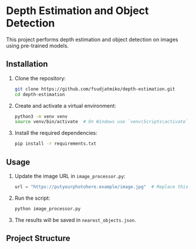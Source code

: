 # Depth Estimation and Object Detection

This project performs depth estimation and object detection on images using pre-trained models.

## Installation

1. Clone the repository:
    ```sh
    git clone https://github.com/fsudjatmiko/depth-estimation.git
    cd depth-estimation
    ```

2. Create and activate a virtual environment:
    ```sh
    python3 -m venv venv
    source venv/bin/activate  # On Windows use `venv\Scripts\activate`
    ```

3. Install the required dependencies:
    ```sh
    pip install -r requirements.txt
    ```

## Usage

1. Update the image URL in `image_processor.py`:
    ```py
    url = "https://putyourphotohere.example/image.jpg"  # Replace this URL with your own image URL
    ```

2. Run the script:
    ```sh
    python image_processor.py
    ```

3. The results will be saved in `nearest_objects.json`.

## Project Structure
